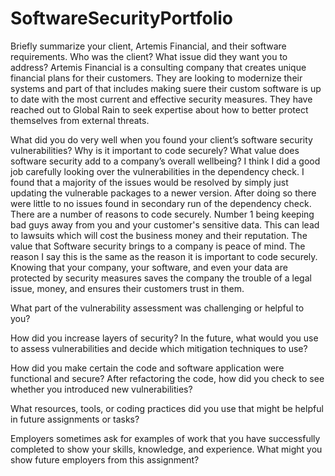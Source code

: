 # SoftwareSecurityPortfolio
Briefly summarize your client, Artemis Financial, and their software requirements. Who was the client? What issue did they want you to address?
Artemis Financial is a consulting company that creates unique financial plans for their customers. They are looking to modernize their systems and part of that includes making suere their custom software is up to date with the most current and effective security measures. They have reached out to Global Rain to seek expertise about how to better protect themselves from external threats.

What did you do very well when you found your client’s software security vulnerabilities? Why is it important to code securely? What value does software security add to a company’s overall wellbeing?
I think I did a good job carefully looking over the vulnerabilities in the dependency check. I found that a majority of the issues would be resolved by simply just updating the vulnerable packages to a newer version. After doing so there were little to no issues found in secondary run of the dependency check. There are a number of reasons to code securely. Number 1 being keeping bad guys away from you and your customer's sensitive data. This can lead to lawsuits which will cost the business money and their reputation. The value that Software security brings to a company is peace of mind. The reason I say this is the same as the reason it is important to code securely. Knowing that your company, your software, and even your data are protected by security measures saves the company the trouble of a legal issue, money, and ensures their customers trust in them.

What part of the vulnerability assessment was challenging or helpful to you?

How did you increase layers of security? In the future, what would you use to assess vulnerabilities and decide which mitigation techniques to use?

How did you make certain the code and software application were functional and secure? After refactoring the code, how did you check to see whether you introduced new vulnerabilities?

What resources, tools, or coding practices did you use that might be helpful in future assignments or tasks?

Employers sometimes ask for examples of work that you have successfully completed to show your skills, knowledge, and experience. What might you show future employers from this assignment?
